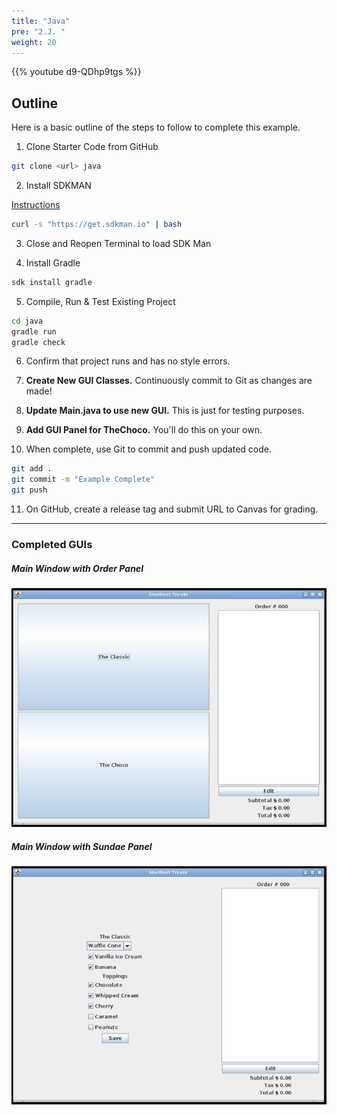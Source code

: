 ```yaml
---
title: "Java"
pre: "2.J. "
weight: 20
---
```


{{% youtube d9-QDhp9tgs %}}

## Outline

Here is a basic outline of the steps to follow to complete this example.

1. Clone Starter Code from GitHub

```bash
git clone <url> java
```

2. Install SDKMAN

[Instructions](https://sdkman.io/install)

```bash
curl -s "https://get.sdkman.io" | bash
```

3. Close and Reopen Terminal to load SDK Man

4. Install Gradle

```bash
sdk install gradle
```

5. Compile, Run & Test Existing Project

```bash
cd java
gradle run
gradle check
```

6. Confirm that project runs and has no style errors. 

7. **Create New GUI Classes.** Continuously commit to Git as changes are made!

8. **Update Main.java to use new GUI.** This is just for testing purposes. 

9. **Add GUI Panel for TheChoco.** You'll do this on your own.

10. When complete, use Git to commit and push updated code. 

```bash
git add .
git commit -m "Example Complete"
git push
```

11. On GitHub, create a release tag and submit URL to Canvas for grading. 

---

### Completed GUIs

##### Main Window with Order Panel

![Main Screen](/images/e6/swing_sample.png)

##### Main Window with Sundae Panel

![Main Screen](/images/e6/swing_sample2.png)